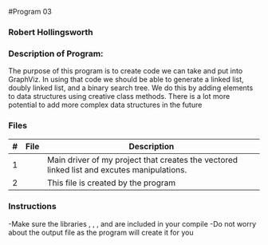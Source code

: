 #Program 03
### Robert Hollingsworth
### Description of Program:

The purpose of this program is to create code we can take and put into GraphViz. In using that code we 
should be able to generate a linked list, doubly linked list, and a binary search tree. We do this by 
adding elements to data structures using creative class methods. There is a lot more potential to add
more complex data structures in the future
### Files


|   #   | File            | Description                                        |
| :---: | --------------- | -------------------------------------------------- |
|   1   | | Main driver of my project that creates the vectored linked list and excutes manipulations.      |
|   2   | | This file is created by the program |

### Instructions

-Make sure the libraries <iostream> <fstream> , <string> , <map> , and <vector> are included in your compile
-Do not worry about the output file as the program will create it for you
